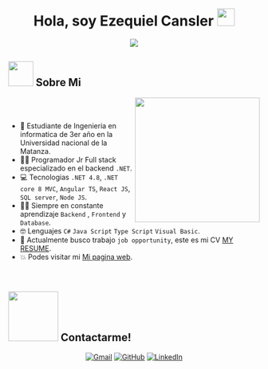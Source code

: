 <h1 align="center">Hola, soy Ezequiel Cansler <img src="https://media.giphy.com/media/hvRJCLFzcasrR4ia7z/giphy.gif" width="35"></h1>
<p align="center"> <a href="https://github.com/DenverCoder1/readme-typing-svg"><img src="https://readme-typing-svg.herokuapp.com?font=Time+New+Roman&color=%23C8BE25&size=25&center=true&vCenter=true&width=600&height=100&lines=Ingeniero+de+Software;Estudiante+de+Ingeniería+Informática;Desarrollador+Full+Stack;Entusiasta+de+.NET+y+Angular;Siempre+aprendiendo+nuevas+tecnologías"></a> </p>


## <picture><img src = "https://github.com/7oSkaaa/7oSkaaa/blob/main/Images/about_me.gif?raw=true" width = 50px></picture> Sobre Mi

<picture> <img align="right" src="https://github.com/7oSkaaa/7oSkaaa/blob/main/Images/Right_Side.gif?raw=true" width = 250px></picture>

<br><br>

- :school: Estudiante de Ingenieria en informatica de 3er año en la Universidad nacional de la Matanza.
- :technologist: Programador Jr Full stack especializado en el backend `.NET`.
- :computer: Tecnologias `.NET 4.8`, `.NET core 8 MVC`, `Angular TS`, `React JS`, `SQL server`, `Node JS`.
- :student: Siempre en constante aprendizaje `Backend` , `Frontend` y `Database`.
- :nerd_face: Lenguajes `C#` `Java Script` `Type Script` `Visual Basic`.
- :thinking: Actualmente busco trabajo `job opportunity`, este es mi CV [MY RESUME](http://lnkiy.in``/Ahmed_Hossam_Resume).
- :boom: Podes visitar mi [Mi pagina web]((https://cv-online-two.vercel.app/)).
<br>



## <picture> <img src="https://github.com/7oSkaaa/7oSkaaa/blob/main/Images/Connect-with-me.gif?raw=true" width="100px"> </picture> Contactarme!
<p align="center">
	<a href="https://mail.google.com/mail/u/0/#inbox?compose=new"><img img src="https://img.shields.io/badge/gmail-%23EA4335.svg?style=plastic&logo=gmail&logoColor=white" alt="Gmail"/></a>
	<a href="https://github.com/EzequielCansler?tab=repositories"><img src="https://img.shields.io/badge/github-%23181717.svg?style=plastic&logo=github&logoColor=white" alt="GitHub"/></a>
	<a href="https://www.linkedin.com/in/ezequiel-cansler-462840288/"><img src="https://img.shields.io/badge/linkedin-%230A66C2.svg?style=plastic&logo=linkedin&logoColor=white" alt="LinkedIn"/></a>
</p>
